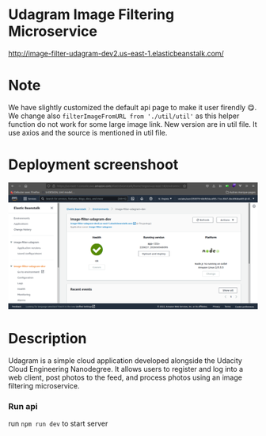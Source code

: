 # Udagram Image Filtering Microservice

<a href="http://image-filter-udagram-dev2.us-east-1.elasticbeanstalk.com/" target="_blank">http://image-filter-udagram-dev2.us-east-1.elasticbeanstalk.com/</a>

# Note

We have slightly customized the default api page to make it user firendly 😋️.<br>
We change also `filterImageFromURL from './util/util'` as this helper function do not work for some large image link. New version are in util file. It use axios and the source is mentioned in util file. 

# Deployment screenshoot

<img src="./deployment_screenshots/deploy_success.png" alt="deployment image screenshoot">

# Description 

Udagram is a simple cloud application developed alongside the Udacity Cloud Engineering Nanodegree. It allows users to register and log into a web client, post photos to the feed, and process photos using an image filtering microservice.

### Run api

run `npm run dev` to start server